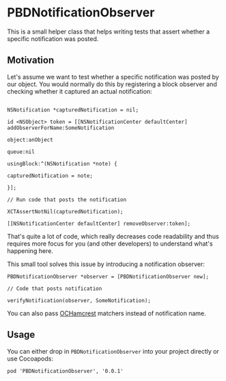 # PBDNotificationObserver

This is a small helper class that helps writing tests that assert whether a specific notification was posted. 

## Motivation

Let's assume we want to test whether a specific notification was posted by our object. You would normally do this by registering a block observer and checking whether it captured an actual notification:

```objc

NSNotification *capturedNotification = nil;

id <NSObject> token = [[NSNotificationCenter defaultCenter] addObserverForName:SomeNotification
                                                                        object:anObject
                                                                         queue:nil
                                                                    usingBlock:^(NSNotification *note) {
                                                                        capturedNotification = note;
                                                                    }];

// Run code that posts the notification

XCTAssertNotNil(capturedNotification);

[[NSNotificationCenter defaultCenter] removeObserver:token];

```

That's quite a lot of code, which really decreases code readability and thus requires more focus for you (and other developers) to understand what's happening here. 

This small tool solves this issue by introducing a notification observer:

```objc
PBDNotificationObserver *observer = [PBDNotificationObserver new];

// Code that posts notification

verifyNotification(observer, SomeNotification);
```

You can also pass [OCHamcrest](https://github.com/hamcrest/OCHamcrest) matchers instead of notification name. 

## Usage

You can either drop in `PBDNotificationObserver` into your project directly or use Cocoapods:

```
pod 'PBDNotificationObserver', '0.0.1'
```